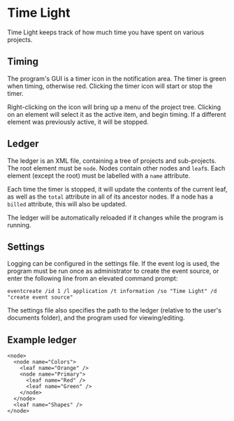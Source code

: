 ﻿Time Light
==========

Time Light keeps track of how much time you have spent on various projects.

Timing
------

The program's GUI is a timer icon in the notification area.
The timer is green when timing, otherwise red. Clicking the timer icon will start or stop the timer.

Right-clicking on the icon will bring up a menu of the project tree. Clicking on an element will select it as the active item, and begin timing.
If a different element was previously active, it will be stopped.

Ledger
------

The ledger is an XML file, containing a tree of projects and sub-projects. The root element must be `node`.
Nodes contain other nodes and `leaf`s. Each element (except the root) must be labelled with a `name` attribute.

Each time the timer is stopped, it will update the contents of the current leaf, as well as the `total` attribute in all of its ancestor nodes.
If a node has a `billed` attribute, this will also be updated.

The ledger will be automatically reloaded if it changes while the program is running.

Settings
--------

Logging can be configured in the settings file.
If the event log is used, the program must be run once as administrator to create the event source, or enter the following line from an elevated command prompt:

    eventcreate /id 1 /l application /t information /so "Time Light" /d "create event source"

The settings file also specifies the path to the ledger (relative to the user's documents folder), and the program used for viewing/editing.

Example ledger
--------------

    <node>
      <node name="Colors">
        <leaf name="Orange" />
        <node name="Primary">
          <leaf name="Red" />
          <leaf name="Green" />
        </node>
      </node>
      <leaf name="Shapes" />
    </node>